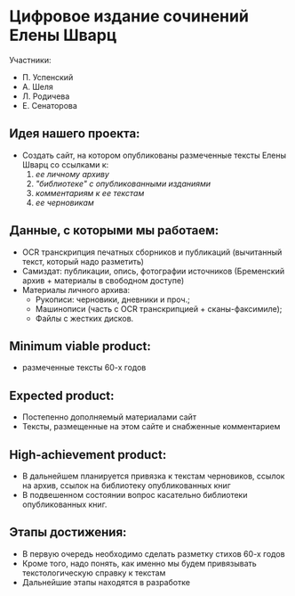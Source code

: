 # Цифровое издание сочинений Елены Шварц
Участники:
- П. Успенский
- А. Шеля
- Л. Родичева
- Е. Сенаторова

## Идея нашего проекта:
* Создать сайт, на котором опубликованы размеченные тексты Елены Шварц со ссылками к:
    1. _ее личному архиву_
    2. _"библиотеке" с опубликованными изданиями_
    3. _комментариям к ее текстам_
    4. _ее черновикам_

## Данные, с которыми мы работаем:
* OCR транскрипция печатных сборников и публикаций (вычитанный текст, который надо разметить)
* Самиздат: публикации, опись, фотографии источников (Бременский архив + материалы в свободном доступе)
* Материалы личного архива:
    * Рукописи: черновики, дневники и проч.;
    * Машинописи (часть с OCR транскрипцией + сканы-факсимиле);
    * Файлы с жестких дисков.

## Minimum viable product:
* размеченные тексты 60-х годов
## Expected product:
* Постепенно дополняемый материалами сайт
* Тексты, размещенные на этом сайте и снабженные комментарием

## High-achievement product:
* В дальнейшем планируется привязка к текстам черновиков, ссылок на архив, ссылок на библиотеку опубликованных книг
* В подвешенном состоянии вопрос касательно библиотеки опубликованных книг.

## Этапы достижения:
* В первую очередь необходимо сделать разметку стихов 60-х годов
* Кроме того, надо понять, как именно мы будем привязывать текстологическую справку к текстам
* Дальнейшие этапы находятся в разработке
